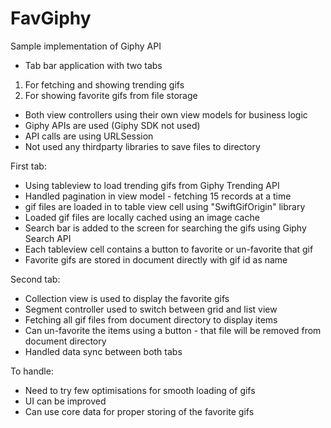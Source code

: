 # FavGiphy
Sample implementation of Giphy API

- Tab bar application with two tabs
1. For fetching and showing trending gifs
2. For showing favorite gifs from file storage

- Both view controllers using their own view models for business logic
- Giphy APIs are used (Giphy SDK not used)
- API calls are using URLSession
- Not used any thirdparty libraries to save files to directory

First tab:
- Using tableview to load trending gifs from Giphy Trending API
- Handled pagination in view model - fetching 15 records at a time
- gif files are loaded in to table view cell using "SwiftGifOrigin" library
- Loaded gif files are locally cached using an image cache
- Search bar is added to the screen for searching the gifs using Giphy Search API
- Each tableview cell contains a button to favorite or un-favorite that gif
- Favorite gifs are stored in document directly with gif id as name

Second tab:
- Collection view is used to display the favorite gifs
- Segment controller used to switch between grid and list view
- Fetching all gif files from document directory to display items
- Can un-favorite the items using a button - that file will be removed from document directory
- Handled data sync between both tabs


To handle:
- Need to try few optimisations for smooth loading of gifs
- UI can be improved
- Can use core data for proper storing of the favorite gifs
